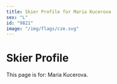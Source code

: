 ```yaml
---
title: Skier Profile for Maria Kucerova
sex: "L"
id: "9821"
image: "/img/flags/cze.svg" 
---
```


# Skier Profile

This page is for: Maria Kucerova.
    